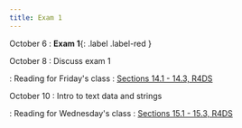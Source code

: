 ```yaml
---
title: Exam 1
---
```


October 6
: **Exam 1**{: .label .label-red }

October 8
: Discuss exam 1

: Reading for Friday's class
  : [Sections 14.1 - 14.3, R4DS](https://r4ds.hadley.nz/strings.html)

October 10
: Intro to text data and strings

: Reading for Wednesday's class
  : [Sections 15.1 - 15.3, R4DS](https://r4ds.hadley.nz/regexps.html)